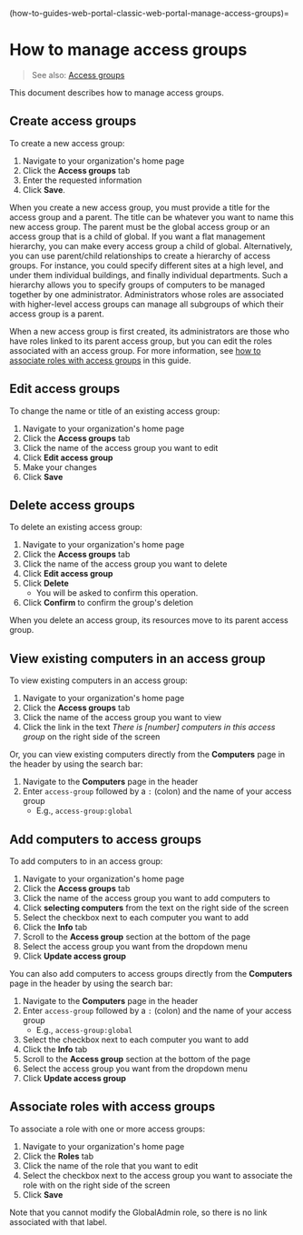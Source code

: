 (how-to-guides-web-portal-classic-web-portal-manage-access-groups)=
# How to manage access groups

> See also: [Access groups](/explanation/terms/access-groups)

This document describes how to manage access groups.

## Create access groups

To create a new access group:

1. Navigate to your organization's home page
2. Click the **Access groups** tab
3. Enter the requested information
4. Click **Save**.

When you create a new access group, you must provide a title for the access group and a parent. The title can be whatever you want to name this new access group. The parent must be the global access group or an access group that is a child of global. If you want a flat management hierarchy, you can make every access group a child of global. Alternatively, you can use parent/child relationships to create a hierarchy of access groups. For instance, you could specify different sites at a high level, and under them individual buildings, and finally individual departments. Such a hierarchy allows you to specify groups of computers to be managed together by one administrator. Administrators whose roles are associated with higher-level access groups can manage all subgroups of which their access group is a parent.

When a new access group is first created, its administrators are those who have roles linked to its parent access group, but you can edit the roles associated with an access group. For more information, see [how to associate roles with access groups](#associate-roles-with-access-groups) in this guide.

## Edit access groups

To change the name or title of an existing access group:

1. Navigate to your organization's home page
2. Click the **Access groups** tab
3. Click the name of the access group you want to edit
4. Click **Edit access group**
5. Make your changes
6. Click **Save**

## Delete access groups

To delete an existing access group:

1. Navigate to your organization's home page
2. Click the **Access groups** tab
3. Click the name of the access group you want to delete
4. Click **Edit access group**
5. Click **Delete** 
   - You will be asked to confirm this operation.
6. Click **Confirm** to confirm the group's deletion

When you delete an access group, its resources move to its parent access group.

## View existing computers in an access group

To view existing computers in an access group:

1. Navigate to your organization's home page
2. Click the **Access groups** tab
3. Click the name of the access group you want to view
4. Click the link in the text *There is [number] computers in this access group* on the right side of the screen

Or, you can view existing computers directly from the **Computers** page in the header by using the search bar:

1. Navigate to the **Computers** page in the header
2. Enter `access-group` followed by a `:` (colon) and the name of your access group
   - E.g., `access-group:global`

## Add computers to access groups

To add computers to in an access group:

1. Navigate to your organization's home page
2. Click the **Access groups** tab
3. Click the name of the access group you want to add computers to
4. Click **selecting computers** from the text on the right side of the screen
5. Select the checkbox next to each computer you want to add
6. Click the **Info** tab
7. Scroll to the **Access group** section at the bottom of the page
8. Select the access group you want from the dropdown menu
9. Click **Update access group**

You can also add computers to access groups directly from the **Computers** page in the header by using the search bar:

1. Navigate to the **Computers** page in the header
2. Enter `access-group` followed by a `:` (colon) and the name of your access group
   - E.g., `access-group:global`
3. Select the checkbox next to each computer you want to add
4. Click the **Info** tab
5. Scroll to the **Access group** section at the bottom of the page
6. Select the access group you want from the dropdown menu
7. Click **Update access group**

## Associate roles with access groups

To associate a role with one or more access groups:

1. Navigate to your organization's home page
2. Click the **Roles** tab
3. Click the name of the role that you want to edit
4. Select the checkbox next to the access group you want to associate the role with on the right side of the screen
5. Click **Save**

Note that you cannot modify the GlobalAdmin role, so there is no link associated with that label.

